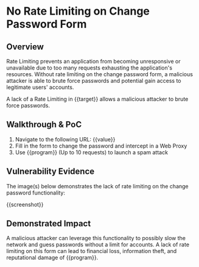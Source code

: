 # No Rate Limiting on Change Password Form

## Overview

Rate Limiting prevents an application from becoming unresponsive or unavailable due to too many requests exhausting the application's resources. Without rate limiting on the change password form, a malicious attacker is able to brute force passwords and potential gain access to legitimate users' accounts.

A lack of a Rate Limiting in {{target}} allows a malicious attacker to brute force passwords.

## Walkthrough & PoC

1. Navigate to the following URL:
{{value}}
1. Fill in the form to change the password and intercept in a Web Proxy
1. Use {{program}} (Up to 10 requests) to launch a spam attack

## Vulnerability Evidence

The image(s) below demonstrates the lack of rate limiting on the change password functionality:

{{screenshot}}

## Demonstrated Impact

A malicious attacker can leverage this functionality to possibly slow the network and guess passwords without a limit for accounts. A lack of rate limiting on this form can lead to financial loss, information theft, and reputational damage of {{program}}.

